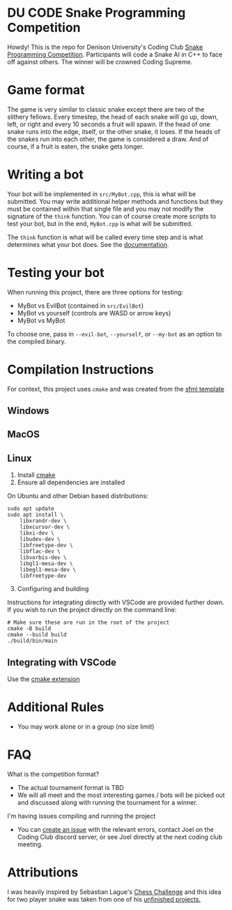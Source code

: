 # DU CODE Snake Programming Competition

<!-- TODO: Add link to blog post -->

Howdy! This is the repo for Denison University's Coding Club [Snake
Programming Competition](). Participants will code a Snake AI in C++ to
face off against others. The winner will be crowned Coding Supreme.

<!-- TODO: Instead of crowning them Coding Supreme, perhaps we can get
teachers to agree to a bit of extra credit -->

# Game format

The game is very similar to classic snake except there are two of the
slithery fellows. Every timestep, the head of each snake will go up, down,
left, or right and every 10 seconds a fruit will spawn. If the head of
one snake runs into the edge, itself, or the other snake, it loses. If
the heads of the snakes run into each other, the game is considered a
draw. And of course, if a fruit is eaten, the snake gets longer.

# Writing a bot

Your bot will be implemented in `src/MyBot.cpp`, this is what will be
submitted. You may write additional helper methods and functions but they
must be contained within that single file and you may not modify the
signature of the `think` function. You can of course create more scripts
to test your bot, but in the end, `MyBot.cpp` is what will be submitted.

<!-- TODO: Add a documentation link -->

The `think` function is what will be called every time step and is what
determines what your bot does. See the [documentation]().

# Testing your bot

When running this project, there are three options for testing: 

- MyBot vs EvilBot (contained in `src/EvilBot`)
- MyBot vs yourself (controls are WASD or arrow keys)
- MyBot vs MyBot

To choose one, pass in `--evil-bot`, `--yourself`, or `--my-bot` as an
option to the compiled binary.

# Compilation Instructions

For context, this project uses `cmake` and was created from the [sfml
template](https://github.com/SFML/cmake-sfml-project)

## Windows

<!-- TODO: Create instructions for Windows -->

## MacOS

<!-- TODO: Create instructions for MacOS -->

## Linux
1. Install [cmake](https://cmake.org/download/)
2. Ensure all dependencies are installed

On Ubuntu and other Debian based distributions:
<!-- Taken from https://github.com/SFML/cmake-sfml-project -->
```
sudo apt update
sudo apt install \
    libxrandr-dev \
    libxcursor-dev \
    libxi-dev \
    libudev-dev \
    libfreetype-dev \
    libflac-dev \
    libvorbis-dev \
    libgl1-mesa-dev \
    libegl1-mesa-dev \
    libfreetype-dev
```

3. Configuring and building

Instructions for integrating directly with VSCode are provided further
down. If you wish to run the project directly on the command line:
```
# Make sure these are run in the root of the project
cmake -B build
cmake --build build
./build/bin/main
```

## Integrating with VSCode

<!-- TODO : Add instructions for how to set up passing in the relevant flags (`--evil-bot`, `--yourself`, or `--my-bot`) -->

Use the [cmake extension](https://code.visualstudio.com/docs/cpp/cmake-linux)

# Additional Rules

- You may work alone or in a group (no size limit)

# FAQ

<!-- The best format will depend on the number of entrants -->

What is the competition format?

- The actual tournament format is TBD
- We will all meet and the most interesting games / bots will be picked
out and discussed along with running the tournament for a winner.

I'm having issues compiling and running the project

- You can [create an
issue](https://github.com/Joel-Singh/denison-snake-programming-competition/issues)
with the relevant errors, contact Joel on the Coding Club discord server,
or see Joel directly at the next coding club meeting.

# Attributions

I was heavily inspired by Sebastian Lague's [Chess Challenge](https://github.com/SebLague/Chess-Challenge) and this idea for two player snake was taken from one of his [unfinished projects.](https://youtu.be/kIMHRQWorkE?t=711)

